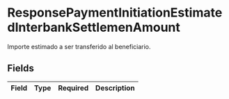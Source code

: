 # ResponsePaymentInitiationEstimatedInterbankSettlemenAmount

Importe estimado a ser transferido al beneficiario.


## Fields

| Field       | Type        | Required    | Description |
| ----------- | ----------- | ----------- | ----------- |